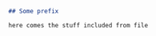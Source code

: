 
```markdown,include-file=../outside-of-book.md
## Some prefix

here comes the stuff included from file
```
